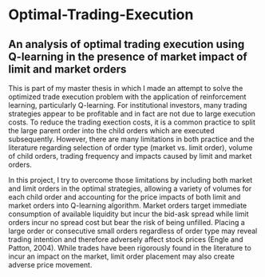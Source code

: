 # Optimal-Trading-Execution
## An analysis of optimal trading execution using Q-learning in the presence of market impact of limit and market orders

This is part of my master thesis in which I made an attempt to solve the optimized trade execution problem with the application of reinforcement learning, particularly Q-learning. For institutional investors, many trading strategies appear to be profitable and in fact are not due to large execution costs. To reduce the trading exection costs, it is a common practice to split the large parent order into the child orders which are executed subsequently. However, there are many limitations in both practice and the literature regarding selection of order type (market vs. limit order), volume of child orders, trading frequency and impacts caused by limit and market orders. 

In this project, I try to overcome those limitations by including both market and limit orders in the optimal strategies, allowing a variety of volumes for each child order and accounting for the price impacts of both limit and market orders into Q-learning algorithm. Market orders target immediate consumption of available liquidity but incur the bid-ask spread while limit orders incur no spread cost but bear the risk of being unfilled. Placing a large order or consecutive small orders regardless of order type may reveal trading intention and therefore adversely affect stock prices (Engle and Patton, 2004). While trades have been rigorously found in the literature to incur an impact on the market, limit order placement may also create adverse price movement.
